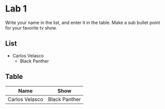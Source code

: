 # Lab 1
Write your name in the list, and enter it in the table. Make a sub bullet point for your favorite tv show.

## List
* Carlos Velasco
  * Black Panther
 
## Table
| Name | Show|
| ------------- | ------------- |
| Carlos Velasco     | Black Panther|
